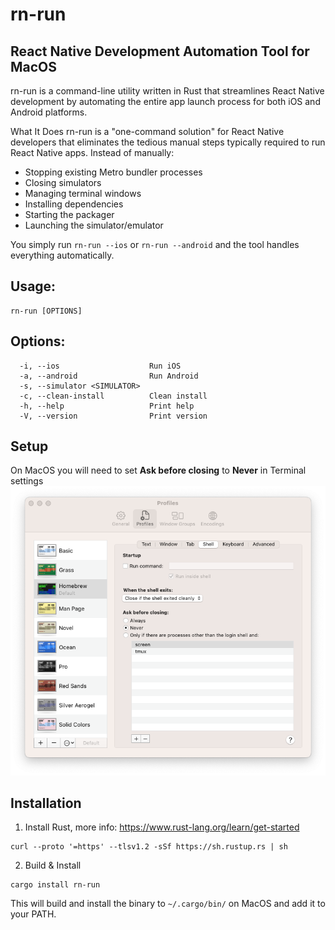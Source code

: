 # rn-run

## React Native Development Automation Tool for MacOS
rn-run is a command-line utility written in Rust that streamlines React Native development by automating the entire app launch process for both iOS and Android platforms.

What It Does
rn-run is a "one-command solution" for React Native developers that eliminates the tedious manual steps typically required to run React Native apps. Instead of manually:

* Stopping existing Metro bundler processes
* Closing simulators
* Managing terminal windows
* Installing dependencies
* Starting the packager
* Launching the simulator/emulator

You simply run `rn-run --ios` or `rn-run --android` and the tool handles everything automatically.

## Usage: 
```
rn-run [OPTIONS]
```

## Options:
```
  -i, --ios                    Run iOS
  -a, --android                Run Android
  -s, --simulator <SIMULATOR>  
  -c, --clean-install          Clean install
  -h, --help                   Print help
  -V, --version                Print version
```

## Setup

On MacOS you will need to set **Ask before closing** to **Never** in Terminal settings
![image](./media/terminal.png)

## Installation

1. Install Rust, more info: https://www.rust-lang.org/learn/get-started
```
curl --proto '=https' --tlsv1.2 -sSf https://sh.rustup.rs | sh
```

2. Build & Install
```
cargo install rn-run
```

This will build and install the binary to `~/.cargo/bin/` on MacOS and add it to your PATH. 
